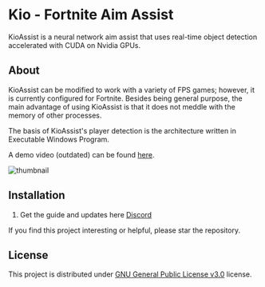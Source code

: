 # Kio - Fortnite Aim Assist
KioAssist is a neural network aim assist that uses real-time object detection accelerated with CUDA on Nvidia GPUs.

## About

KioAssist can be modified to work with a variety of FPS games; however, it is currently configured for Fortnite. Besides being general purpose, the main advantage of using KioAssist is that it does not meddle with the memory of other processes.

The basis of KioAssist's player detection is the architecture written in Executable Windows Program.

A demo video (outdated) can be found [here](https://discord.gg/8fZ8AXnKUj).

![thumbnail](https://i.imgur.com/T4qGE3v.png)

## Installation

1. Get the guide and updates here [Discord](https://discord.gg/8fZ8AXnKUj)

If you find this project interesting or helpful, please star the repository.

## License
This project is distributed under [GNU General Public License v3.0](https://github.com/zeyad-mansour/KioAssist/blob/main/LICENSE) license.
